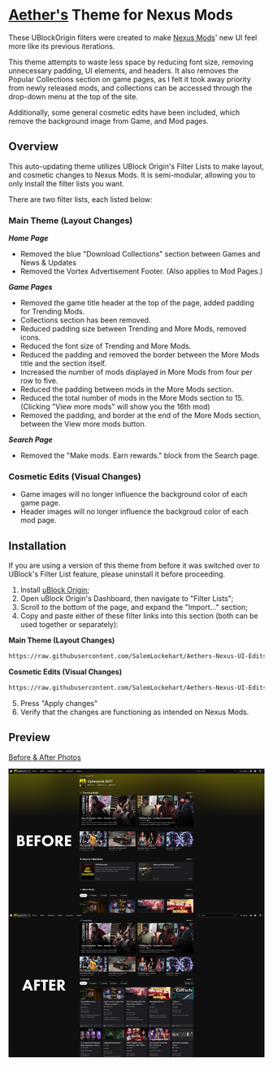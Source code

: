 # [Aether's](https://next.nexusmods.com/profile/Aether) Theme for Nexus Mods
These UBlockOrigin filters were created to make [Nexus Mods](https://www.nexusmods.com/)' new UI feel more like its previous iterations.

This theme attempts to waste less space by reducing font size, removing unnecessary padding, UI elements, and headers. It also removes the Popular Collections section on game pages, as I felt it took away priority from newly released mods, and collections can be accessed through the drop-down menu at the top of the site.

Additionally, some general cosmetic edits have been included, which remove the background image from Game, and Mod pages.

## Overview
This auto-updating theme utilizes UBlock Origin's Filter Lists to make layout, and cosmetic changes to Nexus Mods. It is semi-modular, allowing you to only install the filter lists you want.

There are two filter lists, each listed below:
### Main Theme (Layout Changes)
***Home Page***
* Removed the blue "Download Collections" section between Games and News & Updates
* Removed the Vortex Advertisement Footer. (Also applies to Mod Pages.)

***Game Pages***
* Removed the game title header at the top of the page, added padding for Trending Mods.
* Collections section has been removed.
* Reduced padding size between Trending and More Mods, removed icons.
* Reduced the font size of Trending and More Mods.
* Reduced the padding and removed the border between the More Mods title and the section itself.
* Increased the number of mods displayed in More Mods from four per row to five.
* Reduced the padding between mods in the More Mods section.
* Reduced the total number of mods in the More Mods section to 15. (Clicking "View more mods" will show you the 16th mod)
* Removed the padding, and border at the end of the More Mods section, between the View more mods button.

***Search Page***
* Removed the "Make mods. Earn rewards." block from the Search page.
### Cosmetic Edits (Visual Changes)
* Game images will no longer influence the background color of each game page.
* Header images will no longer influence the backgroud color of each mod page.
## Installation
If you are using a version of this theme from before it was switched over to UBlock's Filter List feature, please uninstall it before proceeding.

1. Install [uBlock Origin](https://ublockorigin.com/);
2. Open uBlock Origin's Dashboard, then navigate to "Filter Lists";
3. Scroll to the bottom of the page, and expand the "Import..." section;
4. Copy and paste either of these filter links into this section (both can be used together or separately):
  
  **Main Theme (Layout Changes)**
  ```txt
  https://raw.githubusercontent.com/SalemLockehart/Aethers-Nexus-UI-Edits/refs/heads/main/filters/aethernexustheme-main.txt
  ```
  **Cosmetic Edits (Visual Changes)**
  ```txt
  https://raw.githubusercontent.com/SalemLockehart/Aethers-Nexus-UI-Edits/refs/heads/main/filters/aethernexustheme-cosmetic.txt
  ```
5. Press "Apply changes"
6. Verify that the changes are functioning as intended on Nexus Mods.

## Preview
[Before & After Photos](https://github.com/SalemLockehart/Aethers-Nexus-UI-Edits/tree/main/Before%20%26%20After%20Pictures)

![Game Page Comparison](https://raw.githubusercontent.com/SalemLockehart/Aethers-Nexus-UI-Edits/refs/heads/main/Before%20%26%20After%20Pictures/Game%20Page%20comparision.png)
